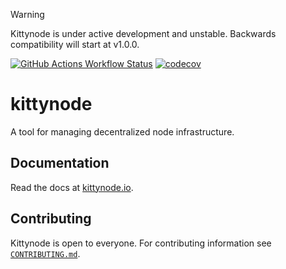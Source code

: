 > [!WARNING]
> Kittynode is under active development and unstable. Backwards compatibility will start at v1.0.0.

[![GitHub Actions Workflow Status](https://img.shields.io/github/actions/workflow/status/kittynode/kittynode/ci-rust.yml?branch=main&logo=GitHub%20Actions&label=ci-rust)](https://github.com/kittynode/kittynode/actions/workflows/ci-rust.yml?query=branch:main)
[![codecov](https://codecov.io/github/kittynode/kittynode/graph/badge.svg?token=TJAUBD8RPT)](https://codecov.io/github/kittynode/kittynode)

# kittynode

A tool for managing decentralized node infrastructure.

## Documentation

Read the docs at [kittynode.io](https://kittynode.io).

## Contributing

Kittynode is open to everyone. For contributing information see [`CONTRIBUTING.md`](CONTRIBUTING.md).
